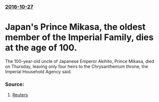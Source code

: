 ### [2016-10-27](/news/2016/10/27/index.md)

# Japan's Prince Mikasa, the oldest member of the Imperial Family, dies at the age of 100. 

The 100-year-old uncle of Japanese Emperor Akihito, Prince Mikasa, died on Thursday, leaving only four heirs to the Chrysanthemum throne, the Imperial Household Agency said.


### Source:

1. [Reuters](http://www.reuters.com/article/us-japan-royals-prince-misaka-idUSKCN12R07B)
